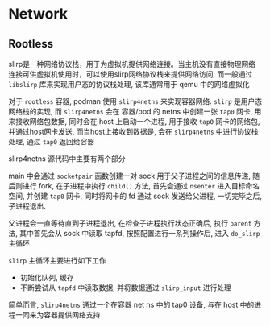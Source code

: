 # Network


## Rootless

slirp是一种网络协议栈，用于为虚拟机提供网络连接。当主机没有直接物理网络连接可供虚拟机使用时，可以使用slirp网络协议栈来提供网络访问, 而一般通过 `libslirp` 库来实现用户态的协议栈处理, 该库通常用于 qemu 中的网络虚拟化

对于 `rootless` 容器, podman 使用 `slirp4netns` 来实现容器网络. `slirp` 是用户态网络栈的实现, 而 `slirp4netns` 会在 容器/pod 的 netns 中创建一张 `tap0` 网卡, 用来接收网络包数据, 同时会在 host 上启动一个进程, 用于接收 `tap0` 网卡的网络包, 并通过host网卡发送, 而当host上接收到数据是, 会在 `slirp4netns` 中进行协议栈处理, 通过 `tap0` 返回给容器

slirp4netns 源代码中主要有两个部分

main 中会通过 `socketpair` 函数创建一对 sock 用于父子进程之间的信息传递, 随后则进行 fork, 在子进程中执行 `child()` 方法, 首先会通过 `nsenter` 进入目标命名空间, 并创建 `tap0` 网卡, 同时将网卡的 fd 通过 sock 发送给父进程, 一切完毕之后, 子进程退出.

父进程会一直等待直到子进程退出, 在检查子进程执行状态正确后, 执行 `parent` 方法, 其中首先会从 sock 中读取 tapfd, 按照配置进行一系列操作后, 进入 `do_slirp` 主循环

`slirp` 主循环主要进行如下工作
- 初始化队列, 缓存
- 不断尝试从 `tapfd` 中读取数据, 并将数据通过 `slirp_input` 进行处理


简单而言, `slirp4netns` 通过一个在容器 net ns 中的 tap0 设备, 与在 host 中的进程一同来为容器提供网络支持 


[^1]: [slirp4netns_source_code](https://github.com/rootless-containers/slirp4netns)